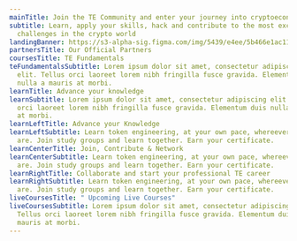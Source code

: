 ```yaml
---
mainTitle: Join the TE Community and enter your journey into cryptoeconomics!
subtitle: Learn, apply your skills, hack and contribute to the most exciting
  challenges in the crypto world
landingBanner: https://s3-alpha-sig.figma.com/img/5439/e4ee/5b466e1ac11d24e2d41c2ab723500ba0?Expires=1658707200&Signature=AIBVNTZbVw6UPZlgJ7FvdAmzDx1EmnK0nw5xeHRLImvz74mMcprnP8d8NqceILi5G6xUdVtmp~4mJP-Jv~LF~YZQvmxiXx~dDlYiMnF5Crdge9n2R4SgsSm5iePoXhZH4Ed5KR3W4cLw4-7X0TbMaeXbhOkO6Imk2Pa8me9WY2GiSLHkvJqfQGiR1FAg7XlznBljvF5th5P0ZIUauJ2PesWINhm6TVNLbR8OUImsQ7fHjMLEGUD1ovAxLXxpm0y2R2K~Hg-b~DVAKZNJHOZKmWmPr~02MSoNgH~Ip0LPc3FuJTUKbhHL6SEOuAJQ0-y1nHNyi7CO0ro0HuDfttyXRw__&Key-Pair-Id=APKAINTVSUGEWH5XD5UA
partnersTitle: Our Official Partners
coursesTitle: TE Fundamentals
teFundamentalsSubtitle: Lorem ipsum dolor sit amet, consectetur adipiscing
  elit. Tellus orci laoreet lorem nibh fringilla fusce gravida. Elementum duis
  nulla a mauris at morbi.
learnTitle: Advance your knowledge
learnSubtitle: Lorem ipsum dolor sit amet, consectetur adipiscing elit. Tellus
  orci laoreet lorem nibh fringilla fusce gravida. Elementum duis nulla a mauris
  at morbi.
learnLeftTitle: Advance your Knowledge
learnLeftSubtitle: Learn token engineering, at your own pace, whereever you
  are. Join study groups and learn together. Earn your certificate.
learnCenterTitle: Join, Contribute & Network
learnCenterSubtitle: Learn token engineering, at your own pace, whereever you
  are. Join study groups and learn together. Earn your certificate.
learnRightTitle: Collaborate and start your professional TE career
learnRightSubtitle: Learn token engineering, at your own pace, whereever you
  are. Join study groups and learn together. Earn your certificate.
liveCoursesTitle: " Upcoming Live Courses"
liveCoursesSubtitle: Lorem ipsum dolor sit amet, consectetur adipiscing elit.
  Tellus orci laoreet lorem nibh fringilla fusce gravida. Elementum duis nulla a
  mauris at morbi.
---
```

